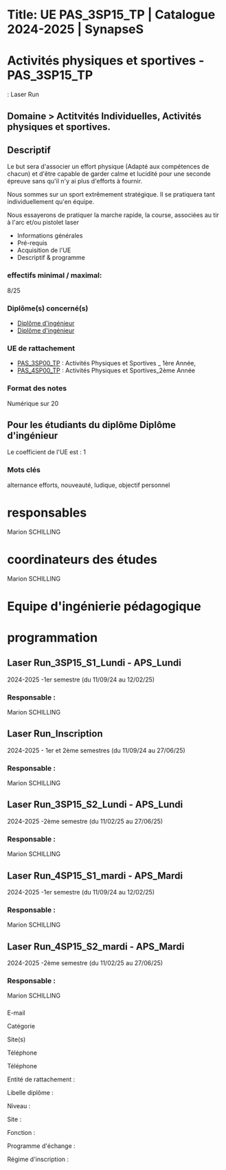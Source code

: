 # Title: UE PAS_3SP15_TP | Catalogue 2024-2025 | SynapseS

#  [ ](/catalogue/2024-2025) Activités physiques et sportives \- PAS_3SP15_TP
: Laser Run

## Domaine > Actitvités Individuelles, Activités physiques et sportives.

## Descriptif

Le but sera d'associer un effort physique (Adapté aux compétences de chacun)
et d'être capable de garder calme et lucidité pour une seconde épreuve sans
qu'il n'y ai plus d'efforts à fournir.

Nous sommes sur un sport extrêmement stratégique. Il se pratiquera tant
individuellement qu'en équipe.

Nous essayerons de pratiquer la marche rapide, la course, associées au tir à
l'arc et/ou pistolet laser

  * Informations générales
  * Pré-requis
  * Acquisition de l'UE
  * Descriptif & programme

### effectifs minimal / maximal:

8/25

### Diplôme(s) concerné(s)

  * [Diplôme d'ingénieur](/catalogue/2024-2025/diplome/4/ING-diplome-d-ingenieur)
  * [Diplôme d'ingénieur](/catalogue/2024-2025/diplome/4/ING-diplome-d-ingenieur)

### UE de rattachement

  * [PAS_3SP00_TP](/catalogue/2024-2025/ue/22184/PAS-3SP00-TP-activites-physiques-et-sportives-1ere-annee) : Activités Physiques et Sportives _ 1ère Année, 
  * [PAS_4SP00_TP](/catalogue/2024-2025/ue/24966/PAS-4SP00-TP-activites-physiques-et-sportives-2eme-annee) : Activités Physiques et Sportives_2ème Année

### Format des notes

Numérique sur 20

## Pour les étudiants du diplôme Diplôme d'ingénieur

Le coefficient de l'UE est : 1

### Mots clés

alternance efforts, nouveauté, ludique, objectif personnel

# responsables

Marion SCHILLING

# coordinateurs des études

Marion SCHILLING

# Equipe d'ingénierie pédagogique

# programmation

## Laser Run_3SP15_S1_Lundi - APS_Lundi

2024-2025 -1er semestre (du 11/09/24 au 12/02/25)

### Responsable :

Marion SCHILLING

## Laser Run_Inscription

2024-2025 - 1er et 2ème semestres (du 11/09/24 au 27/06/25)

### Responsable :

Marion SCHILLING

## Laser Run_3SP15_S2_Lundi - APS_Lundi

2024-2025 -2ème semestre (du 11/02/25 au 27/06/25)

### Responsable :

Marion SCHILLING

## Laser Run_4SP15_S1_mardi - APS_Mardi

2024-2025 -1er semestre (du 11/09/24 au 12/02/25)

### Responsable :

Marion SCHILLING

## Laser Run_4SP15_S2_mardi - APS_Mardi

2024-2025 -2ème semestre (du 11/02/25 au 27/06/25)

### Responsable :

Marion SCHILLING

###

E-mail

Catégorie

Site(s)

Téléphone

Téléphone

Entité de rattachement :

Libelle diplôme :

Niveau :

Site :

Fonction :

Programme d'échange :

Régime d'inscription :

